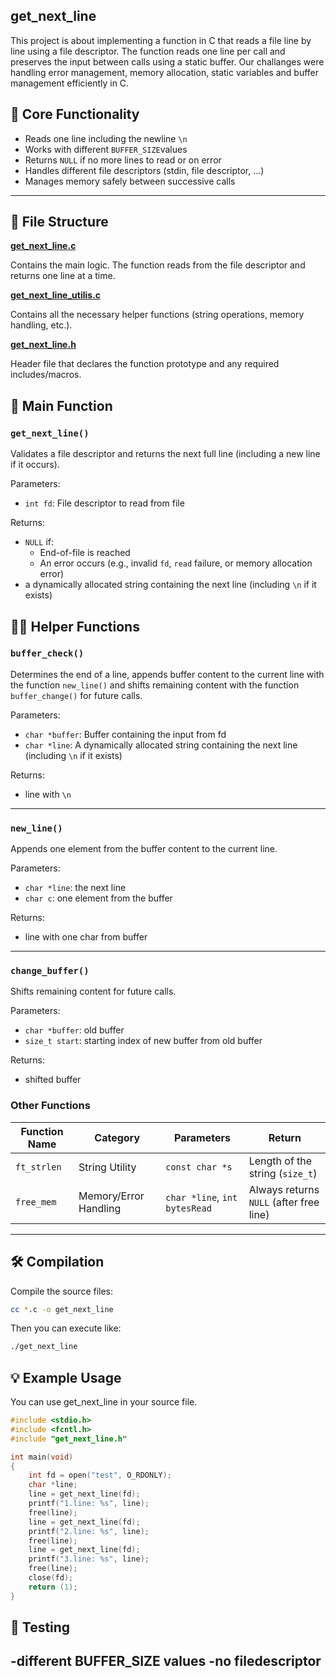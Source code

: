 ## get_next_line
This project is about implementing a function in C that reads a file line by line using a file descriptor.
The function reads one line per call and preserves the input between calls using a static buffer. Our challanges were handling error management, memory allocation, static variables and buffer management efficiently in C.

## 🧠 Core Functionality

- Reads one line including the newline ```\n```
- Works with different ```BUFFER_SIZE```values
- Returns ```NULL``` if no more lines to read or on error 
- Handles different file descriptors (stdin, file descriptor, ...)
- Manages memory safely between successive calls
---

## 📁 File Structure
[**get_next_line.c**](get_next_line.c)

 Contains the main logic. The function reads from the file descriptor and returns one line at a time.

[**get_next_line_utilis.c**](get_next_line_utilis.c)

  Contains all the necessary helper functions (string operations, memory handling, etc.).
  
[**get_next_line.h**](get_next_line.h)

  Header file that declares the function prototype and any required includes/macros.
## 🔧 Main Function

### ```get_next_line()```

Validates a file descriptor and returns the next full line (including a new line if it occurs).

Parameters:

- ```int fd```: File descriptor to read from file

Returns:
- `NULL` if:
  - End-of-file is reached
  - An error occurs (e.g., invalid `fd`, `read` failure, or memory allocation error)
- a dynamically allocated string containing the next line (including `\n` if it exists)

##  🔧🔧 Helper Functions

### ```buffer_check()```

Determines the end of a line, appends buffer content to the current line with the function ```new_line()``` and shifts remaining content with the function ```buffer_change()``` for future calls.

Parameters:

- ```char *buffer```: Buffer containing the input from fd
- ```char *line```: A dynamically allocated string containing the next line (including `\n` if it exists)

Returns:
- line with ```\n```
  
---
### ```new_line()```

Appends one element from the buffer content to the current line.

Parameters:

- ```char *line```: the next line
- ```char c```: one element from the buffer

Returns:
- line with one char from buffer

---

### ```change_buffer()```

Shifts remaining content for future calls.

Parameters:

- ```char *buffer```: old buffer
- ```size_t start```: starting index of new buffer from old buffer

Returns:
- shifted buffer

### Other Functions


| Function Name    | Category              | Parameters                                                 | Return                                  |
|------------------|------------------------|------------------------------------------------------------|-----------------------------------------|
| `ft_strlen`      | String Utility         | `const char *s`                                            | Length of the string (`size_t`)         |
| `free_mem`       | Memory/Error Handling  | `char *line`, `int bytesRead`                              | Always returns `NULL` (after free line) |
---
## 🛠️ Compilation
Compile the source files:
```bash
cc *.c -o get_next_line
```
Then you can execute like:
```bash
./get_next_line

```
## 💡 Example Usage
You can use get_next_line in your source file.
```c
#include <stdio.h>
#include <fcntl.h>
#include "get_next_line.h"

int	main(void)
{
	int fd = open("test", O_RDONLY);
	char *line;
	line = get_next_line(fd);
	printf("1.line: %s", line);
	free(line);
	line = get_next_line(fd);
	printf("2.line: %s", line);
	free(line);
	line = get_next_line(fd);
	printf("3.line: %s", line);
	free(line);
	close(fd);
	return (1);
}
```
## 🔎 Testing
-different BUFFER_SIZE values
-no filedescriptor
-
